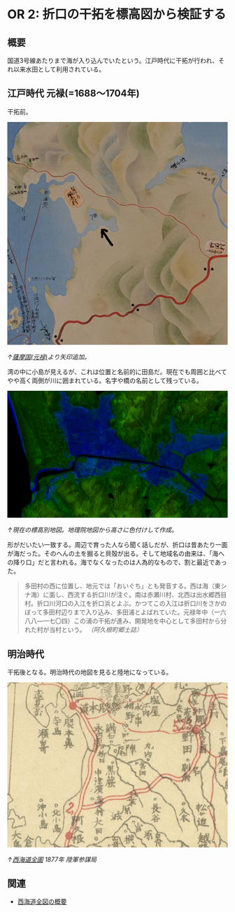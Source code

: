 # OR 2: 折口の干拓を標高図から検証する

## 概要

国道3号線あたりまで海が入り込んでいたという。江戸時代に干拓が行われ、それ以来水田として利用されている。

## 江戸時代 元禄(=1688〜1704年)

干拓前。

![image](./images/20231202edo.png)

*↑[薩摩国(元禄)](https://www.digital.archives.go.jp/DAS/pickup/view/detail/detailArchives/0301000000/0000000231/00)より矢印追加。*

湾の中に小島が見えるが、これは位置と名前的に田島だ。現在でも周囲と比べてやや高く両側が川に囲まれている。名字や橋の名前として残っている。

![image](./images/20231202sea.png)

*↑現在の標高別地図。地理院地図から高さに色付けして作成。*

形がだいたい一致する。周辺で育った人なら聞く話しだが、折口は昔あたり一面が海だった。そのへんの土を掘ると貝殻が出る。そして地域名の由来は、「海への降り口」だと言われる。海でなくなったのは人為的なもので、割と最近であった。

>多田村の西に位置し、地元では「おいぐち」とも発音する。西は海（東シナ海）に面し、西流する折口川が注ぐ。南は赤瀬川村、北西は出水郷西目村。折口川河口の入江を折口浜とよぶ。かつてこの入江は折口川をさかのぼって多田村辺りまで入り込み、多田浦とよばれていた。元禄年中（一六八八―一七〇四）この浦の干拓が進み、開発地を中心として多田村から分れた村が当村という。
*（阿久根町郷土誌）*

## 明治時代

干拓後となる。明治時代の地図を見ると陸地になっている。

![image](./images/20231202saikai.png)

*↑[西海道全圖](https://sagalibdb.jp/iiifviewer/?uid=02000035) 1877年 陸軍参謀局*

## 関連

- [西海道全図の概要](http://www.aobane.com/books/390)
